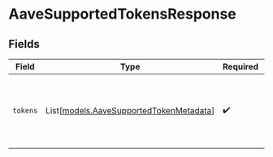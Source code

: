 # AaveSupportedTokensResponse


## Fields

| Field                                                                              | Type                                                                               | Required                                                                           | Description                                                                        |
| ---------------------------------------------------------------------------------- | ---------------------------------------------------------------------------------- | ---------------------------------------------------------------------------------- | ---------------------------------------------------------------------------------- |
| `tokens`                                                                           | List[[models.AaveSupportedTokenMetadata](../models/aavesupportedtokenmetadata.md)] | :heavy_check_mark:                                                                 | List of supported tokens with configuration metadata for a given chain.            |